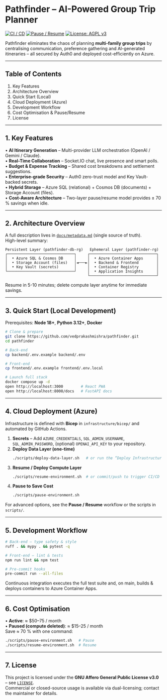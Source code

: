 # Pathfinder – AI-Powered Group Trip Planner

[![CI / CD](https://github.com/vedprakashmishra/pathfinder/actions/workflows/ci-cd-pipeline.yml/badge.svg)](https://github.com/vedprakashmishra/pathfinder/actions)
[![Pause / Resume](https://github.com/vedprakashmishra/pathfinder/actions/workflows/pause-resume.yml/badge.svg)](https://github.com/vedprakashmishra/pathfinder/actions)
[![License: AGPL v3](https://img.shields.io/badge/License-AGPL%20v3-blue.svg)](LICENSE)

Pathfinder eliminates the chaos of planning **multi-family group trips** by centralising communication, preference gathering and AI-generated itineraries – all secured by Auth0 and deployed cost-efficiently on Azure.

---
## Table of Contents
1. Key Features  
2. Architecture Overview  
3. Quick Start (Local)  
4. Cloud Deployment (Azure)  
5. Development Workflow  
6. Cost Optimisation & Pause/Resume  
7. License

---
## 1. Key Features
• **AI Itinerary Generation** – Multi-provider LLM orchestration (OpenAI / Gemini / Claude).  
• **Real-Time Collaboration** – Socket.IO chat, live presence and smart polls.  
• **Budget & Expense Tracking** – Shared cost breakdowns and settlement suggestions.  
• **Enterprise-grade Security** – Auth0 zero-trust model and Key Vault- backed secrets.  
• **Hybrid Storage** – Azure SQL (relational) + Cosmos DB (documents) + Storage Account (files).  
• **Cost-Aware Architecture** – Two-layer pause/resume model provides ± 70 % savings when idle.

---
## 2. Architecture Overview
A full description lives in [`docs/metadata.md`](docs/metadata.md) (single source of truth).  
High-level summary:

```
Persistent Layer (pathfinder-db-rg)   Ephemeral Layer (pathfinder-rg)
┌──────────────────────────────┐     ┌──────────────────────────────┐
│  • Azure SQL & Cosmos DB     │     │  • Azure Container Apps      │
│  • Storage Account (files)   │◄───►│  • Backend & Frontend        │
│  • Key Vault (secrets)       │     │  • Container Registry        │
└──────────────────────────────┘     │  • Application Insights      │
                                     └──────────────────────────────┘
```
Resume in 5-10 minutes; delete compute layer anytime for immediate savings.

---
## 3. Quick Start (Local Development)
Prerequisites: **Node 18+**, **Python 3.12+**, **Docker**
```bash
# Clone & prepare
git clone https://github.com/vedprakashmishra/pathfinder.git
cd pathfinder

# Back-end
cp backend/.env.example backend/.env

# Front-end
cp frontend/.env.example frontend/.env.local

# Launch full stack
docker compose up -d
open http://localhost:3000        # React PWA
open http://localhost:8000/docs   # FastAPI docs
```

---
## 4. Cloud Deployment (Azure)
Infrastructure is defined with **Bicep** in `infrastructure/bicep/` and automated by GitHub Actions.

1. **Secrets** – Add `AZURE_CREDENTIALS`, `SQL_ADMIN_USERNAME`, `SQL_ADMIN_PASSWORD`, (optional) `OPENAI_API_KEY` to your repository.  
2. **Deploy Data Layer (one-time)**
   ```bash
   ./scripts/deploy-data-layer.sh   # or run the “Deploy Infrastructure” workflow
   ```
3. **Resume / Deploy Compute Layer**
   ```bash
   ./scripts/resume-environment.sh  # or commit/push to trigger CI/CD
   ```
4. **Pause to Save Cost**  
   ```bash
   ./scripts/pause-environment.sh
   ```

For advanced options, see the **Pause / Resume** workflow or the scripts in `scripts/`.

---
## 5. Development Workflow
```bash
# Back-end – type safety & style
ruff . && mypy . && pytest -q

# Front-end – lint & tests
npm run lint && npm test

# Pre-commit hooks
pre-commit run --all-files
```

Continuous integration executes the full test suite and, on main, builds & deploys containers to Azure Container Apps.

---
## 6. Cost Optimisation
• **Active**: ≈ $50–75 / month  
• **Paused (compute deleted)**: ≈ $15–25 / month  
Save ≈ 70 % with one command:
```bash
./scripts/pause-environment.sh   # Pause
./scripts/resume-environment.sh  # Resume
```

---
## 7. License
This project is licensed under the **GNU Affero General Public License v3.0** – see [`LICENSE`](LICENSE).  
Commercial or closed-source usage is available via dual-licensing; contact the maintainer for details.
